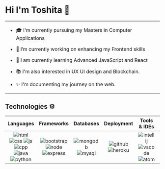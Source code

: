 # Hi I'm Toshita 👋
<!-- <img src="https://github.com/TheDudeThatCode/TheDudeThatCode/blob/master/Assets/Hi.gif" width="29px">  -->
<table>
  <tr>
    <td valign="center">
      
- 🎓 I'm currently pursuing my Masters in Computer Applications
      
- 🔭 I’m currently working on enhancing my Frontend skills

- 🌱 I am currently learning Advanced JavaScript and React

- 📚 I'm also interested in UX UI design and Blockchain.

- ✨ I'm documenting my journey on the web.

      
<!-- <td >
      <a href="https://app.daily.dev/toshita"><img src="https://github.com/ToshitaSingh/ToshitaSingh/blob/main/devcard.svg" width="300" alt="Toshita Singh's Dev Card"/></a>
    </td> -->
    
  </tr>
  </table>
  
## Technologies ⚙️

<!-- tech stack table -->

|                Languages                      |          Frameworks             |       Databases     |     Deployment      |         Tools & IDEs          |        Design       |
| :-------------------------------------------: | :-----------------------------: | :-----------------: | :-----------------: | :---------------------------: | :------------------:|
| ![html] ![css] ![js] ![cpp] ![java] ![python] | ![bootstrap] ![node] ![express] | ![mongodb] ![mysql] | ![github] ![heroku] | ![intellij] ![vscode] ![atom] | ![figma] ![inkscape]|

<!-- Icon links -->
[html]: https://img.icons8.com/color/43/000000/html-5--v1.png "HTML 5"
[css]: https://img.icons8.com/color/43/000000/css3.png "CSS 3"
[js]: https://img.icons8.com/color/43/000000/javascript--v1.png "JavaScript"
[cpp]: https://img.icons8.com/color/43/000000/c-plus-plus-logo.png "C++"
[java]: https://img.icons8.com/color/43/000000/java-coffee-cup-logo--v2.png "Java"
[python]: https://img.icons8.com/color/43/000000/python--v1.png "Python"
[bootstrap]: https://img.icons8.com/color/43/000000/bootstrap.png "Bootstrap"
[node]: https://img.icons8.com/color/43/000000/nodejs.png "NodeJS"
[express]: https://img.icons8.com/fluency/43/000000/node-js.png "ExpressJS"
[mongodb]: https://img.icons8.com/color/43/000000/mongodb.png "MongoDB"
[mysql]: https://img.icons8.com/fluency/43/000000/mysql-logo.png "MySQL"
[github]: https://img.icons8.com/bubbles/43/000000/github.png "Github pages"
[heroku]: https://img.icons8.com/color/43/000000/heroku.png "Heroku"
[intellij]: https://img.icons8.com/color/43/000000/intellij-idea.png "IntelliJ Idea"
[vscode]: https://img.icons8.com/color/43/000000/visual-studio-code-2019.png "Visual Studio Code"
[atom]: https://img.icons8.com/ios/43/000000/atom-editor.png "Atom"
[figma]: https://img.icons8.com/color/43/000000/figma--v1.png "Figma"
[inkscape]: https://img.icons8.com/nolan/43/inkscape.png "Inkscape"



